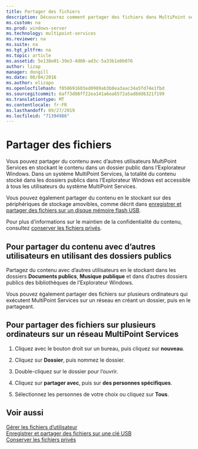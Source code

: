 ```yaml
---
title: Partager des fichiers
description: Découvrez comment partager des fichiers dans MultiPoint services à l’aide de dossiers partagés et du réseau
ms.custom: na
ms.prod: windows-server
ms.technology: multipoint-services
ms.reviewer: na
ms.suite: na
ms.tgt_pltfrm: na
ms.topic: article
ms.assetid: 5e138e01-39e3-4d60-ad3c-5a33b1e0b076
author: lizap
manager: dongill
ms.date: 08/04/2016
ms.author: elizapo
ms.openlocfilehash: f050691603ed0989ab3b0ea3aac34a5fd74e1fbd
ms.sourcegitcommit: 6aff3d88ff22ea141a6ea6572a5ad8dd6321f199
ms.translationtype: MT
ms.contentlocale: fr-FR
ms.lasthandoff: 09/27/2019
ms.locfileid: "71394986"
---
```

# <a name="share-files"></a>Partager des fichiers
Vous pouvez partager du contenu avec d’autres utilisateurs MultiPoint Services en stockant le contenu dans un dossier public dans l’Explorateur Windows. Dans un système MultiPoint Services, la totalité du contenu stocké dans les dossiers publics dans l’Explorateur Windows est accessible à tous les utilisateurs du système MultiPoint Services.  
  
Vous pouvez également partager du contenu en le stockant sur des périphériques de stockage amovibles, comme décrit dans [enregistrer et partager des fichiers sur un disque mémoire flash USB](Save-and-Share-Files-on-a-USB-Flash-Drive.md).  
  
Pour plus d’informations sur le maintien de la confidentialité du contenu, consultez [conserver les fichiers privés](Keep-Files-Private.md).  
  
## <a name="to-share-content-with-other-users-by-using-public-folders"></a>Pour partager du contenu avec d’autres utilisateurs en utilisant des dossiers publics  
  
Partagez du contenu avec d’autres utilisateurs en le stockant dans les dossiers **Documents publics**, **Musique publique** et dans d’autres dossiers publics des bibliothèques de l’Explorateur Windows. 
  
Vous pouvez également partager des fichiers sur plusieurs ordinateurs qui exécutent MultiPoint Services sur un réseau en créant un dossier, puis en le partageant.  
  
## <a name="to-share-files-across-multiple-computers-in-a-multipoint-services-network"></a>Pour partager des fichiers sur plusieurs ordinateurs sur un réseau MultiPoint Services  
  
1.  Cliquez avec le bouton droit sur un bureau, puis cliquez sur **nouveau**.  
  
2.  Cliquez sur **Dossier**, puis nommez le dossier.  
  
3.  Double-cliquez sur le dossier pour l’ouvrir.  
  
4.  Cliquez sur **partager avec**, puis sur **des personnes spécifiques**.  
  
5.  Sélectionnez les personnes de votre choix ou cliquez sur **Tous**.  
  
## <a name="see-also"></a>Voir aussi  
[Gérer les fichiers d’utilisateur](Manage-User-Files.md)  
[Enregistrer et partager des fichiers sur une clé USB](Save-and-Share-Files-on-a-USB-Flash-Drive.md)  
[Conserver les fichiers privés](Keep-Files-Private.md) 